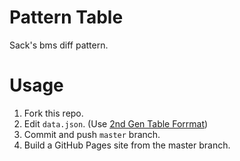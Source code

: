 # Pattern Table
Sack's bms diff pattern.

# Usage
1. Fork this repo.
2. Edit `data.json`. (Use [2nd Gen Table Forrmat](http://bmsnormal2.syuriken.jp/bms_dtmanager.html))
3. Commit and push `master` branch.
4. Build a GitHub Pages site from the master branch.